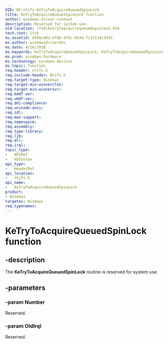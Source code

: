 ```yaml
---
UID: NF:ntifs.KeTryToAcquireQueuedSpinLock
title: KeTryToAcquireQueuedSpinLock function
author: windows-driver-content
description: Reserved for system use.
old-location: ifsk\ketrytoacquirequeuedspinlock.htm
tech.root: ifsk
ms.assetid: e598c402-ef60-4f6c-924d-fc37114c3432
ms.author: windowsdriverdev
ms.date: 4/16/2018
ms.keywords: KeTryToAcquireQueuedSpinLock, KeTryToAcquireQueuedSpinLock function [Installable File System Drivers], ifsk.ketrytoacquirequeuedspinlock, keref_754b75bd-31a8-4447-8ebe-3d24855150bf.xml, ntifs/KeTryToAcquireQueuedSpinLock
ms.prod: windows-hardware
ms.technology: windows-devices
ms.topic: function
req.header: ntifs.h
req.include-header: Ntifs.h
req.target-type: Windows
req.target-min-winverclnt: 
req.target-min-winversvr: 
req.kmdf-ver: 
req.umdf-ver: 
req.ddi-compliance: 
req.unicode-ansi: 
req.idl: 
req.max-support: 
req.namespace: 
req.assembly: 
req.type-library: 
req.lib: 
req.dll: 
req.irql: 
topic_type:
-	APIRef
-	kbSyntax
api_type:
-	HeaderDef
api_location:
-	ntifs.h
api_name:
-	KeTryToAcquireQueuedSpinLock
product:
- Windows
targetos: Windows
req.typenames: 
---
```


# KeTryToAcquireQueuedSpinLock function


## -description


The <b>KeTryToAcquireQueuedSpinLock</b> routine is reserved for system use. 


## -parameters




### -param Number

<p>Reserved.</p>


### -param OldIrql

Reserved.





